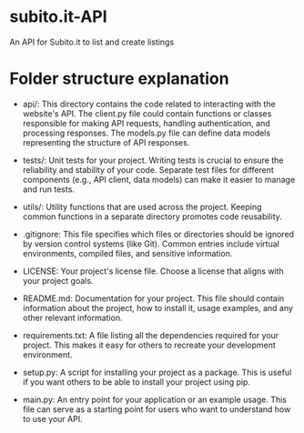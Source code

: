 # subito.it-API

An API for Subito.it to list and create listings

# Folder structure explanation

- api/: This directory contains the code related to interacting with the website's API. The client.py file could contain functions or classes responsible for making API requests, handling authentication, and processing responses. The models.py file can define data models representing the structure of API responses.

- tests/: Unit tests for your project. Writing tests is crucial to ensure the reliability and stability of your code. Separate test files for different components (e.g., API client, data models) can make it easier to manage and run tests.

- utils/: Utility functions that are used across the project. Keeping common functions in a separate directory promotes code reusability.

- .gitignore: This file specifies which files or directories should be ignored by version control systems (like Git). Common entries include virtual environments, compiled files, and sensitive information.

- LICENSE: Your project's license file. Choose a license that aligns with your project goals.

- README.md: Documentation for your project. This file should contain information about the project, how to install it, usage examples, and any other relevant information.

- requirements.txt: A file listing all the dependencies required for your project. This makes it easy for others to recreate your development environment.

- setup.py: A script for installing your project as a package. This is useful if you want others to be able to install your project using pip.

- main.py: An entry point for your application or an example usage. This file can serve as a starting point for users who want to understand how to use your API.
